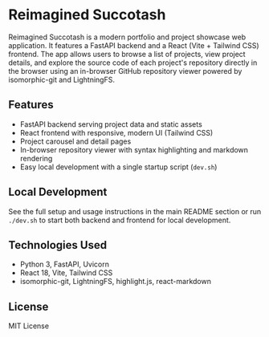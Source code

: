 # Reimagined Succotash

Reimagined Succotash is a modern portfolio and project showcase web application. It features a FastAPI backend and a React (Vite + Tailwind CSS) frontend. The app allows users to browse a list of projects, view project details, and explore the source code of each project's repository directly in the browser using an in-browser GitHub repository viewer powered by isomorphic-git and LightningFS.

## Features
- FastAPI backend serving project data and static assets
- React frontend with responsive, modern UI (Tailwind CSS)
- Project carousel and detail pages
- In-browser repository viewer with syntax highlighting and markdown rendering
- Easy local development with a single startup script (`dev.sh`)

## Local Development
See the full setup and usage instructions in the main README section or run `./dev.sh` to start both backend and frontend for local development.

## Technologies Used
- Python 3, FastAPI, Uvicorn
- React 18, Vite, Tailwind CSS
- isomorphic-git, LightningFS, highlight.js, react-markdown

## License
MIT License
